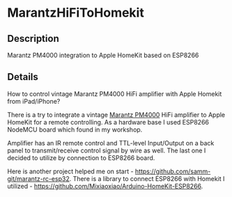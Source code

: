# MarantzHiFiToHomekit

## Description

Marantz PM4000 integration to Apple HomeKit based on ESP8266

## Details

How to control vintage Marantz PM4000 HiFi amplifier with Apple Homekit from iPad/iPhone?

There is a try to integrate a vintage [Marantz PM4000](https://www.hifiengine.com/manual_library/marantz/pm4000.shtml) HiFi amplifier to Apple HomeKit for a remote controlling.
As a hardware base I used ESP8266 NodeMCU board which found in my workshop.

Amplifier has an IR remote control and TTL-level Input/Output on a back panel to transmit/receive control signal by wire as well.
The last one I decided to utilize by connection to ESP8266 board.

Here is another project helped me on start - https://github.com/samm-git/marantz-rc-esp32.
There is a library to connect ESP8266 with Homekit I utilized - https://github.com/Mixiaoxiao/Arduino-HomeKit-ESP8266.
